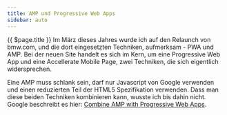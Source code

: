 ```yaml
---
title: AMP und Progressive Web Apps
sidebar: auto
---
```

{{ $page.title }}
Im März dieses Jahres wurde ich auf den Relaunch von bmw.com, und die dort eingesetzten Techniken, aufmerksam - PWA und AMP. Bei der neuen Site handelt es sich im Kern, um eine Progressive Web App und eine Accellerate Mobile Page, zwei Techniken, die sich eigentlich widersprechen.

Eine AMP muss schlank sein, darf nur Javascript von Google verwenden und einen reduzierten Teil der HTML5 Spezifikation verwenden. Dass man diese beiden Techniken kombinieren kann, wusste ich bis dahin nicht. Google beschreibt es hier: [Combine AMP with Progressive Web Apps](https://www.ampproject.org/docs/integration/pwa-amp).

